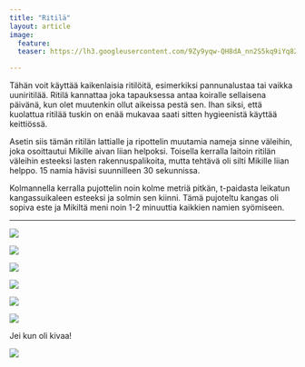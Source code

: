 ```yaml
---
title: "Ritilä"
layout: article
image:
  feature:
  teaser: https://lh3.googleusercontent.com/9Zy9yqw-QH8dA_nn2S5kq9iYq82Mg8DGYNJaU-3vxMV_tlgKuPguOc4RNSJDoCgwUZ8MbC4DG4D6FY_J-xT_dRE66qqJwOE54HqQoqDOmSdy9S5faJQPlzBPKWvH6N0n9P2-7x0-ZhEA_pmvBpr21IoY0FboJW-1iZD1EsnQ60i9-potS_mj8U9WGxRD0UENY4__oSyk2QwCjOIB88oZiAvHzb6jQ76-VBvZhCeHX7PKz43a4Oe4j87m5c2uppdM8CByAHMXr-MeQZOQVslFPOhZW-1JwbUCMWqkEtddiKtAhNAefpe_i2QArwDbxyBASTaR37cBMJuRiNAp7wtflFiYGkTkEf_p_KaPcV5tzcooYVedrL3OBXGn0-_o5cTGETTFwfTuCRNA3xOKNWOOnYK2nuAjh3yd1_lUnaweWd1JkIg7svKHuGenh37w1M3OeRdtsVBAic4s6AF268SnxiVSp5lCvHCfWyGg47oD83Po-R48ygCthoamYloneYixUKKY3g=w245

---
```


Tähän voit käyttää kaikenlaisia ritilöitä, esimerkiksi pannunalustaa tai vaikka uuniritilää. Ritilä kannattaa joka tapauksessa antaa koiralle sellaisena päivänä, kun olet muutenkin ollut aikeissa pestä sen. Ihan siksi, että kuolattua ritilää tuskin on enää mukavaa saati sitten hygieenistä käyttää keittiössä.

Asetin siis tämän ritilän lattialle ja ripottelin muutamia nameja sinne väleihin, joka osoittautui Mikille aivan liian helpoksi. Toisella kerralla laitoin ritilän väleihin esteeksi lasten rakennuspalikoita, mutta tehtävä oli silti Mikille liian helppo. 15 namia hävisi suunnilleen 30 sekunnissa.

Kolmannella kerralla pujottelin noin kolme metriä pitkän, t-paidasta leikatun kangassuikaleen esteeksi ja solmin sen kiinni. Tämä pujoteltu kangas oli sopiva este ja Mikiltä meni noin 1-2 minuuttia kaikkien namien syömiseen.

---

[![](https://lh3.googleusercontent.com/jVBTkHyxT66DVkT_NechgRdPgB0atY4f8MuCPfZnYnwmhshG6A9G3sgErGdBNzgGgUhXf3W9ZG29m4lr72PPfg1YR9ezCY7ela56ZfJgzPLd1zUbI8pOBaenY2F93Pu6WTazDBhGNOZpyGxtyQeWAsrsEiiw5ABOqfXHyxnhtPrJR0g_ActGFigwgAXg8vu_7r5gDUYwisgaoK_0jl1_srLeViGqkLjnFhgtDmIn9UxRpKbu5eCZP-YAIf5Nwi0910vRYtncwCotXZ55deE72fotSuN3IY1u_QaBZtLc5hiJM6MuPAWsYFqaCNfdRPXT0FCl_5D8t1Lz_VlbmWOA48cNYhR0AChLWgFyRZlynDSB--HFfUJ8Ae1cvpxILWgCRBjQXYunXiqkT7VTIVY6Jehm0ojy63eRvAgVk95al9MpgJl8sJeavSunTjXsgLfqScPGy5n4PRe6B6uvBc_MndV5R1g6efOxYRKY2G7oqZRTo6bdiz-RYk1cMwMJPbtp_3ZLsQ=w800)](https://lh3.googleusercontent.com/jVBTkHyxT66DVkT_NechgRdPgB0atY4f8MuCPfZnYnwmhshG6A9G3sgErGdBNzgGgUhXf3W9ZG29m4lr72PPfg1YR9ezCY7ela56ZfJgzPLd1zUbI8pOBaenY2F93Pu6WTazDBhGNOZpyGxtyQeWAsrsEiiw5ABOqfXHyxnhtPrJR0g_ActGFigwgAXg8vu_7r5gDUYwisgaoK_0jl1_srLeViGqkLjnFhgtDmIn9UxRpKbu5eCZP-YAIf5Nwi0910vRYtncwCotXZ55deE72fotSuN3IY1u_QaBZtLc5hiJM6MuPAWsYFqaCNfdRPXT0FCl_5D8t1Lz_VlbmWOA48cNYhR0AChLWgFyRZlynDSB--HFfUJ8Ae1cvpxILWgCRBjQXYunXiqkT7VTIVY6Jehm0ojy63eRvAgVk95al9MpgJl8sJeavSunTjXsgLfqScPGy5n4PRe6B6uvBc_MndV5R1g6efOxYRKY2G7oqZRTo6bdiz-RYk1cMwMJPbtp_3ZLsQ=s0)

[![](https://lh3.googleusercontent.com/tpIUksOA_ySr6O_w-gFXibvwsP61sB4CRZ7kZWa-Ty0Dtv6Qnwo-YCZ2iIz9uyA6orAFHHq6VB6PtWrWN74dQ53o3HV_9W21Ebm9P3tbRSo_r2Z-s0NV7qEPqB2ypuPnXVvUfPckv_CbcmcNXO3tYSBmLLWPrSPurkPRaHbFoy55ATuehelvMIgLSOczuPL757n-7ZC3kRApGTnM3Y6kumAd3kZ2kysqGIsAjn8dfuug-jkDdKd8dkQ81LuuLAKGjNy5Yy41c9DLGWJ8yw7_eQOgZgwUBBd11zmj-AsNq6kIux0rLtHsfFnarW0Vmtycp4VqnP5sJVYc2uZJKvZZ_h4YgiO5qyAMVFvThQ1SkOL6nrsJsBTfWSE0b6w8YK_v3jC34S-YqRF1S66hoJDUKc3B5yatVMadIsE1jTO39oARJbry61NdSZT2syXBItoYUcW75UuruUZ39W1cyOVBIoDQ38Uqxc-Pv3BBzaEwvXDfaDsL47wlJE1fQ1ZOii0_q6WliA=w800)](https://lh3.googleusercontent.com/tpIUksOA_ySr6O_w-gFXibvwsP61sB4CRZ7kZWa-Ty0Dtv6Qnwo-YCZ2iIz9uyA6orAFHHq6VB6PtWrWN74dQ53o3HV_9W21Ebm9P3tbRSo_r2Z-s0NV7qEPqB2ypuPnXVvUfPckv_CbcmcNXO3tYSBmLLWPrSPurkPRaHbFoy55ATuehelvMIgLSOczuPL757n-7ZC3kRApGTnM3Y6kumAd3kZ2kysqGIsAjn8dfuug-jkDdKd8dkQ81LuuLAKGjNy5Yy41c9DLGWJ8yw7_eQOgZgwUBBd11zmj-AsNq6kIux0rLtHsfFnarW0Vmtycp4VqnP5sJVYc2uZJKvZZ_h4YgiO5qyAMVFvThQ1SkOL6nrsJsBTfWSE0b6w8YK_v3jC34S-YqRF1S66hoJDUKc3B5yatVMadIsE1jTO39oARJbry61NdSZT2syXBItoYUcW75UuruUZ39W1cyOVBIoDQ38Uqxc-Pv3BBzaEwvXDfaDsL47wlJE1fQ1ZOii0_q6WliA=s0)

[![](https://lh3.googleusercontent.com/Kj1llro_OAKPFlbTLFVZpz57Vgig6Tir2Ps0DVIiY1eXbW7tc4ILRho_rWWYBIvuEnRkgf1khXTow_WhseCGNOXqpz4fMXBscZj4G6x8TocmflGFXdEfSr7uqsFGmL4Z18s5QqG6oienhppDQcFVa_ta_CNnkBbtjcMTlplsOobVso7TR5zovy2esp2A2guJv0matG28UCpN8oH8taFcm3QX6XIIgpm0iVD5a_4lZMIClEeEitHMqbCLhbv6ZIQSH4fu-Oj3Ev6ZIXo-PZ-lpoOP3yZPSLcJhE56nXoia-V0hHzmybyNMrt-7shPKGIbtxejZlPI2_zVBl-04-ggYGJoi_0hCVLn5ENDi8jNuZz3D3DIpRGRzw2Fb6Z52yCLEniZiuGe8feFkM2yGOHI14x3JbweOnp7ZF7SFeH07_XXWg-EyprcocumOZUVKZNeciiYKz4mjneB20OclGrN4kSsQD7xe_svCZK4n0UllYRtb1ApCn0AhYpIxPfaCXjZKCkgMw=w800)](https://lh3.googleusercontent.com/Kj1llro_OAKPFlbTLFVZpz57Vgig6Tir2Ps0DVIiY1eXbW7tc4ILRho_rWWYBIvuEnRkgf1khXTow_WhseCGNOXqpz4fMXBscZj4G6x8TocmflGFXdEfSr7uqsFGmL4Z18s5QqG6oienhppDQcFVa_ta_CNnkBbtjcMTlplsOobVso7TR5zovy2esp2A2guJv0matG28UCpN8oH8taFcm3QX6XIIgpm0iVD5a_4lZMIClEeEitHMqbCLhbv6ZIQSH4fu-Oj3Ev6ZIXo-PZ-lpoOP3yZPSLcJhE56nXoia-V0hHzmybyNMrt-7shPKGIbtxejZlPI2_zVBl-04-ggYGJoi_0hCVLn5ENDi8jNuZz3D3DIpRGRzw2Fb6Z52yCLEniZiuGe8feFkM2yGOHI14x3JbweOnp7ZF7SFeH07_XXWg-EyprcocumOZUVKZNeciiYKz4mjneB20OclGrN4kSsQD7xe_svCZK4n0UllYRtb1ApCn0AhYpIxPfaCXjZKCkgMw=s0)

[![](https://lh3.googleusercontent.com/S-16O1uxtlzt-R4tdvwH09uXJPsu5IHrOok7O1Etx-4Op1u4HKQfisKLfk-8ZQIp26CrzLhuhffuXevKJmToMbP8YFs-1mPWdmi2-Pe_K9kHaKaTQNBb-xz558iZI5viReVt9g8T0O_unoMHG7ZZdjZMVkUiShte2E9iiLceZ8K0np5F9yFtgWQiydJbfCf_znFQeR5FYinvKnj9OqkF4S2-kxIww7vUDiFHjtZyzlo14J1L9eq1kei6l3D1KQ0VlssrpYid6gqwGfrieTyrDE0TQI_iwdVmWu3ruCro2TxTa71sNDNS7JueuM2TPyXfmq9V9DK39IciiTkiQxtbFlZU70iQJeVNeV8yVjJ9U2uAb4g8rtXT5Y77_mk_n8A7cb9LGlnXi6ytm296DA-L4gI0UQ4cvs6PLOQ5WpyLAHqdrKDSwJh1Hce-TyossneXUcEQ_e-QkiTF14HI5ZmDgJkZOPMna2JOnzlFB_ojLtxo_tOorg82zFvr9ASKQgZ0-Q8BOw=w800)](https://lh3.googleusercontent.com/S-16O1uxtlzt-R4tdvwH09uXJPsu5IHrOok7O1Etx-4Op1u4HKQfisKLfk-8ZQIp26CrzLhuhffuXevKJmToMbP8YFs-1mPWdmi2-Pe_K9kHaKaTQNBb-xz558iZI5viReVt9g8T0O_unoMHG7ZZdjZMVkUiShte2E9iiLceZ8K0np5F9yFtgWQiydJbfCf_znFQeR5FYinvKnj9OqkF4S2-kxIww7vUDiFHjtZyzlo14J1L9eq1kei6l3D1KQ0VlssrpYid6gqwGfrieTyrDE0TQI_iwdVmWu3ruCro2TxTa71sNDNS7JueuM2TPyXfmq9V9DK39IciiTkiQxtbFlZU70iQJeVNeV8yVjJ9U2uAb4g8rtXT5Y77_mk_n8A7cb9LGlnXi6ytm296DA-L4gI0UQ4cvs6PLOQ5WpyLAHqdrKDSwJh1Hce-TyossneXUcEQ_e-QkiTF14HI5ZmDgJkZOPMna2JOnzlFB_ojLtxo_tOorg82zFvr9ASKQgZ0-Q8BOw=s0)

[![](https://lh3.googleusercontent.com/ffT-ubm2Ztxovp6ZMpNr-GXKxAtvH15GqakUNCvsUzZOpJHNWFKjErzGaRNr6wBrnUn4m-NnqccK2veVLJvP4dnAipkR1eVtQkfHGD7OiD247BYDidgXWDsYKKyNSliH4R-VJ2DN2McLE-apjncUxVnBTvohiI6Se0-2gXRX4T4r9cihr2F1pmM6yatvRxI-JT0yJY8srs_AwwgAq7kOTo6-vIZNPCVhlunGgsC0BefuWgiQrYJpRrBvartTXV4tS879Ys2Jq7lyQx5zSON_mCl_nU66MpLsozMrPgWuDtiLAhrI82EFT0lJ-ub2SYZoBSwOw3cuPlYKxxQ00mq78fxgVr89fChlJMVc1E5z8ASk9nyB3XinE5zvMj7Tiyr4TY1Ew_tCbIQ9w2R7JbCdq00A-Mc3lS8PyGsf-62wPILG3DUz6mqz2H8m2ghm0BRpRWci3I8N1yPCO3sf9f5rCUcUFcsXCvFm_-pnbY0Lz_UG8uKmbU4QKMVJD6XCF0Q2L7Wmug=w800)](https://lh3.googleusercontent.com/ffT-ubm2Ztxovp6ZMpNr-GXKxAtvH15GqakUNCvsUzZOpJHNWFKjErzGaRNr6wBrnUn4m-NnqccK2veVLJvP4dnAipkR1eVtQkfHGD7OiD247BYDidgXWDsYKKyNSliH4R-VJ2DN2McLE-apjncUxVnBTvohiI6Se0-2gXRX4T4r9cihr2F1pmM6yatvRxI-JT0yJY8srs_AwwgAq7kOTo6-vIZNPCVhlunGgsC0BefuWgiQrYJpRrBvartTXV4tS879Ys2Jq7lyQx5zSON_mCl_nU66MpLsozMrPgWuDtiLAhrI82EFT0lJ-ub2SYZoBSwOw3cuPlYKxxQ00mq78fxgVr89fChlJMVc1E5z8ASk9nyB3XinE5zvMj7Tiyr4TY1Ew_tCbIQ9w2R7JbCdq00A-Mc3lS8PyGsf-62wPILG3DUz6mqz2H8m2ghm0BRpRWci3I8N1yPCO3sf9f5rCUcUFcsXCvFm_-pnbY0Lz_UG8uKmbU4QKMVJD6XCF0Q2L7Wmug=s0)

[![](https://lh3.googleusercontent.com/xpnSLB8q_pF34JmEE-vzXP7g1px0Ge2Bm5eeVzyN17LB-ExvnpTD_Y2raHtqHZQ_V4mnf4F8b2HUzRgcIeWFnkOtY3Lptd8J33JNM0ELMqQApvz0v7wGy2KqaGRYhlkLOmEzom1ZIaWQg6SVGGh31_hZ92Vf3tYm19mM6fIWLUbrhkdp24dwZ_-RTzlKCs78f0wElZ1K-jGs3i10ItdJ6YPxMQFBQNDMpwKJr47YChC5T89ZYM6JKSJmYkfbX7nkiYeNKYiV5sbO3xDriZfazasUAIZCVwwv5Uvx-aAyAQg5W62IV6f83X3d5XH_muMl2gXq3kODFI04n88jGOVk4plxFmNIFXFrJ4S41V0kdj7P_7J2XGm6mA_RJfPfB6FG5eLLIvHdwtelB9ZxjRyAOmWCOa5hdshNiUupqTaPkbPHF1zqFaX647zaSu_tgzTtpgqZu0kxvoaMtUx2wkPWXBjHEu1ll8ngZriQClAmPcbzSMwgHocnC8vqeMbuaI_hR0Th-A=w800)](https://lh3.googleusercontent.com/xpnSLB8q_pF34JmEE-vzXP7g1px0Ge2Bm5eeVzyN17LB-ExvnpTD_Y2raHtqHZQ_V4mnf4F8b2HUzRgcIeWFnkOtY3Lptd8J33JNM0ELMqQApvz0v7wGy2KqaGRYhlkLOmEzom1ZIaWQg6SVGGh31_hZ92Vf3tYm19mM6fIWLUbrhkdp24dwZ_-RTzlKCs78f0wElZ1K-jGs3i10ItdJ6YPxMQFBQNDMpwKJr47YChC5T89ZYM6JKSJmYkfbX7nkiYeNKYiV5sbO3xDriZfazasUAIZCVwwv5Uvx-aAyAQg5W62IV6f83X3d5XH_muMl2gXq3kODFI04n88jGOVk4plxFmNIFXFrJ4S41V0kdj7P_7J2XGm6mA_RJfPfB6FG5eLLIvHdwtelB9ZxjRyAOmWCOa5hdshNiUupqTaPkbPHF1zqFaX647zaSu_tgzTtpgqZu0kxvoaMtUx2wkPWXBjHEu1ll8ngZriQClAmPcbzSMwgHocnC8vqeMbuaI_hR0Th-A=s0)

Jei kun oli kivaa!

[![](https://lh3.googleusercontent.com/aH6htlSN69s3AxWql1xcqZZ80CGeWhylZnRh5X7LKRsuZ5G9b11fDPkoPZ9gcZROFM8WL7q_2o1DoJOeUHgkpS4o1SVOKgx7ue3vykxF4bRkEm_Ua6eg-FTrDZmNUkDU13bs5ZJfnYdzvng-j9ALmGM67wI3z77PHvNYSEzfeJSAQBmq1AMxvDlKlnpyyXFQbG2f4xWh7rAbOo3q5cS3VCXBxaiU3PQd0bl8qOBO-TxARHxwXnB7ZRFRu7MILd_tMcF8Ksdh2qn7rYNVfBCrNQk-zJcGzXpDxs6eCny1rcDTHK48dN18HHV96ymZIS8blWFN1TyXEliGpDz4MY10K6W_0A5nyrBys9ZQD0TwcuGKj4AGBT0S2z5l1V6UvIT4J5cEmrnjkNeiIBH4S3hRhmGbCNoF9_oGWr711lEKdpJZLe3dHfmpp-1NmEcxE5ZQZIs1bx_afP5jt5rzcGLvA3ygrsLbZO2OLtKO0n836GG15A6AUKRcYAY2jUpgPvxpjKQd1w=w800)](https://lh3.googleusercontent.com/aH6htlSN69s3AxWql1xcqZZ80CGeWhylZnRh5X7LKRsuZ5G9b11fDPkoPZ9gcZROFM8WL7q_2o1DoJOeUHgkpS4o1SVOKgx7ue3vykxF4bRkEm_Ua6eg-FTrDZmNUkDU13bs5ZJfnYdzvng-j9ALmGM67wI3z77PHvNYSEzfeJSAQBmq1AMxvDlKlnpyyXFQbG2f4xWh7rAbOo3q5cS3VCXBxaiU3PQd0bl8qOBO-TxARHxwXnB7ZRFRu7MILd_tMcF8Ksdh2qn7rYNVfBCrNQk-zJcGzXpDxs6eCny1rcDTHK48dN18HHV96ymZIS8blWFN1TyXEliGpDz4MY10K6W_0A5nyrBys9ZQD0TwcuGKj4AGBT0S2z5l1V6UvIT4J5cEmrnjkNeiIBH4S3hRhmGbCNoF9_oGWr711lEKdpJZLe3dHfmpp-1NmEcxE5ZQZIs1bx_afP5jt5rzcGLvA3ygrsLbZO2OLtKO0n836GG15A6AUKRcYAY2jUpgPvxpjKQd1w=s0)
